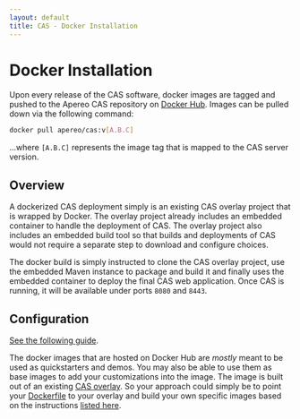 ```yaml
---
layout: default
title: CAS - Docker Installation
---
```


# Docker Installation

Upon every release of the CAS software, docker images are tagged and pushed
to the Apereo CAS repository on [Docker Hub](https://hub.docker.com/r/apereo/cas/).
Images can be pulled down via the following command:

```bash
docker pull apereo/cas:v[A.B.C]
```

...where `[A.B.C]` represents the image tag that is mapped to the CAS server version.

## Overview

A dockerized CAS deployment simply is an existing CAS overlay project that is wrapped by Docker.
The overlay project already includes an embedded container to handle the deployment of CAS. 
The overlay project also includes an embedded build tool so that builds and deployments of CAS 
would not require a separate step to download and configure choices. 

The docker build is simply instructed to clone the CAS overlay project, use the embedded Maven
instance to package and build it and finally uses the embedded container to deploy the final
CAS web application. Once CAS is running, it will be available under ports `8080` and `8443`.

## Configuration

[See the following guide](https://github.com/apereo/cas-webapp-docker).

The docker images that are hosted on Docker Hub are *mostly* meant to be used
as quickstarters and demos. You may also be able to use them as
base images to add your customizations into the image. The image
is built out of an existing [CAS overlay](WAR-Overlay-Installation.html). 
So your approach could simply be to point your [Dockerfile](https://github.com/apereo/cas-webapp-docker)
to your overlay and build your own specific images based on the 
instructions [listed here](https://github.com/apereo/cas-webapp-docker).
